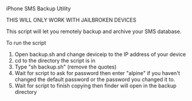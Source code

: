 iPhone SMS Backup Utility

THIS WILL ONLY WORK WITH JAILBROKEN DEVICES

This script will let you remotely backup and archive your SMS database.

To run the script 

1. Open backup.sh and change deviceip to the IP address of your device 
2. cd to the directory the script is in
3. Type "sh backup.sh" (remove the quotes)
4. Wait for script to ask for password then enter "alpine" if you haven't changed the default password or the password you changed it to.
5. Wait for script to finish copying then finder will open in the backup directory